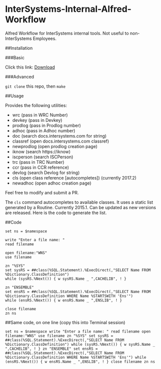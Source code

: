 InterSystems-Internal-Alfred-Workflow
=====================================

Alfred Workflow for InterSystems internal tools. Not useful to non-InterSystems Employees.

##Installation

###Basic

Click this link: [Download](https://github.com/kazamatzuri/InterSystems-Internal-Alfred-Workflow/blob/master/bin/InterSystems.alfredworkflow?raw=true)

###Advanced

`git clone` this repo, then `make`

##Usage

Provides the following utilities:

* wrc (pass in WRC Number)
* devkey (pass in Devkey)
* prodlog (pass in Prodlog number)
* adhoc (pass in Adhoc number)
* doc (search docs.intersystems.com for string)
* classref (open docs.intersystems.com classref)
* newprodlog (open prodlog creation page)
* iknow (search https://iknow)
* iscperson (search ISCPerson)
* trc (pass in TRC Number)
* ccr (pass in CCR reference)
* devlog (search Devlog for string)
* cls (open class reference [autocompletes]) (currently 2017.2)
* newadhoc (open adhoc creation page)

Feel free to modify and submit a PR.

The `cls` command autocompletes to available classes. It uses a static list generated by a Routine. Currently 2015.1. Can be updated as new versions are released. Here is the code to generate the list.

##Code

	set ns = $namespace

	write "Enter a file name: "
	read filename

	open filename:"WNS"
	use filename

	zn "%SYS"
	set sysRS = ##class(%SQL.Statement).%ExecDirect(,"SELECT Name FROM %Dictionary.ClassDefinition")
	while (sysRS.%Next()) { w sysRS.Name _ ",CACHELIB", ! }

	zn "ENSEMBLE"
	set ensRS = ##class(%SQL.Statement).%ExecDirect(,"SELECT Name FROM %Dictionary.ClassDefinition WHERE Name %STARTSWITH 'Ens'")
	while (ensRS.%Next()) { w ensRS.Name _ ",ENSLIB", ! }

	close filename
	zn ns

##Same code, on one line (copy this into Terminal session)

	set ns = $namespace write "Enter a file name: " read filename open filename:"WNS" use filename zn "%SYS" set sysRS = ##class(%SQL.Statement).%ExecDirect(,"SELECT Name FROM %Dictionary.ClassDefinition") while (sysRS.%Next()) { w sysRS.Name _ ",CACHELIB", ! } zn "ENSEMBLE" set ensRS = ##class(%SQL.Statement).%ExecDirect(,"SELECT Name FROM %Dictionary.ClassDefinition WHERE Name %STARTSWITH 'Ens'") while (ensRS.%Next()) { w ensRS.Name _ ",ENSLIB", ! } close filename zn ns
